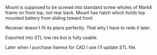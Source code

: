 Mount is supposed to be screwd into standard screw wholes of Mark4 frame on front top, not rear back. Mount has hatch which holds top mounted battery from sliding toward front.

Reciever doesn't fit its place perfectly. That why I have to redo it later. 

Exported into STL low res but is fully usable.

Later when I purchase lisense for CAD I use I'll update STL file.
